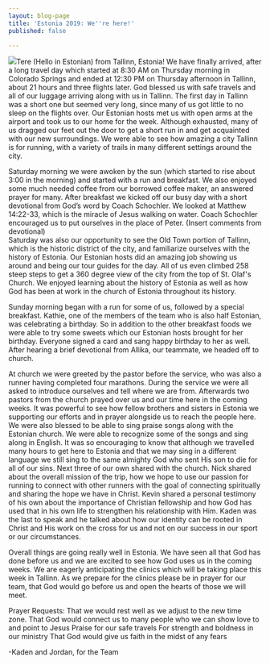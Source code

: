 ```yaml
---
layout: blog-page
title: 'Estonia 2019: We''re here!'
published: false

---
```

![](https://apis.mail.yahoo.com/ws/v3/mailboxes/@.id==VjN-2Hh35oyb2AzePpt4Efj84DbVGwKE8NDd3mSjehKpEFA8nqknBePzu-nBrpYmT3g5PXek0k-qngmDg48dp3g6IQ/messages/@.id==AODlFjIsJdvbXQad8Q6WYI1Pung/content/parts/@.id==2/thumbnail?appId=YMailNorrin&downloadWhenThumbnailFails=true&pid=2)Tere (Hello in Estonian) from Tallinn, Estonia! We have finally arrived, after a long travel day which started at 8:30 AM on Thursday morning in Colorado Springs and ended at 12:30 PM on Thursday afternoon in Tallinn, about 21 hours and three flights later. God blessed us with safe travels and all of our luggage arriving along with us in Tallinn. The first day in Tallinn was a short one but seemed very long, since many of us got little to no sleep on the flights over. Our Estonian hosts met us with open arms at the airport and took us to our home for the week. Although exhausted, many of us dragged our feet out the door to get a short run in and get acquainted with our new surroundings. We were able to see how amazing a city Tallinn is for running, with a variety of trails in many different settings around the city.

Saturday morning we were awoken by the sun (which started to rise about 3:00 in the morning) and started with a run and breakfast. We also enjoyed some much needed coffee from our borrowed coffee maker, an answered prayer for many. After breakfast we kicked off our busy day with a short devotional from God’s word by Coach Schochler. We looked at Matthew 14:22-33, which is the miracle of Jesus walking on water. Coach Schochler encouraged us to put ourselves in the place of Peter. (Insert comments from devotional)  
Saturday was also our opportunity to see the Old Town portion of Tallinn, which is the historic district of the city, and familiarize ourselves with the history of Estonia. Our Estonian hosts did an amazing job showing us around and being our tour guides for the day. All of us even climbed 258 steep steps to get a 360 degree view of the city from the top of St. Olaf's Church. We enjoyed learning about the history of Estonia as well as how God has been at work in the church of Estonia throughout its history.

Sunday morning began with a run for some of us, followed by a special breakfast. Kathie, one of the members of the team who is also half Estonian, was celebrating a birthday. So in addition to the other breakfast foods we were able to try some sweets which our Estonian hosts brought for her birthday. Everyone signed a card and sang happy birthday to her as well. After hearing a brief devotional from Allika, our teammate, we headed off to church.

At church we were greeted by the pastor before the service, who was also a runner having completed four marathons. During the service we were all asked to introduce ourselves and tell where we are from. Afterwards two pastors from the church prayed over us and our time here in the coming weeks. It was powerful to see how fellow brothers and sisters in Estonia we supporting our efforts and in prayer alongside us to reach the people here. We were also blessed to be able to sing praise songs along with the Estonian church. We were able to recognize some of the songs and sing along in English. It was so encouraging to know that although we travelled many hours to get here to Estonia and that we may sing in a different language we still sing to the same almighty God who sent His son to die for all of our sins. Next three of our own shared with the church. Nick shared about the overall mission of the trip, how we hope to use our passion for running to connect with other runners with the goal of connecting spiritually and sharing the hope we have in Christ. Kevin shared a personal testimony of his own about the importance of Christian fellowship and how God has used that in his own life to strengthen his relationship with Him. Kaden was the last to speak and he talked about how our identity can be rooted in Christ and His work on the cross for us and not on our success in our sport or our circumstances.

Overall things are going really well in Estonia. We have seen all that God has done before us and we are excited to see how God uses us in the coming weeks. We are eagerly anticipating the clinics which will be taking place this week in Tallinn. As we prepare for the clinics please be in prayer for our team, that God would go before us and open the hearts of those we will meet.

Prayer Requests:
That we would rest well as we adjust to the new time zone.
That God would connect us to many people who we can show love to and point to Jesus
Praise for our safe travels
For strength and boldness in our ministry
That God would give us faith in the midst of any fears

\-Kaden and Jordan, for the Team